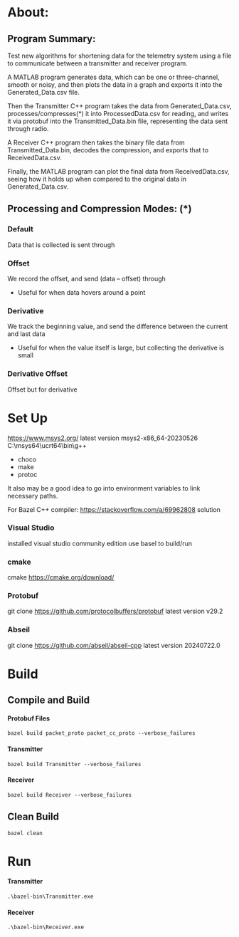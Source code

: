 # About:
## Program Summary:
Test new algorithms for shortening data for the telemetry system using a file to communicate between a transmitter and receiver program.

A MATLAB program generates data, which can be one or three-channel, smooth or noisy, and then plots the data in a graph and exports it into the Generated_Data.csv file.

Then the Transmitter C++ program takes the data from Generated_Data.csv, processes/compresses(*) it into ProcessedData.csv for reading, and writes it via protobuf into the Transmitted_Data.bin file, representing the data sent through radio.

A Receiver C++ program then takes the binary file data from Transmitted_Data.bin, decodes the compression, and exports that to ReceivedData.csv.

Finally, the MATLAB program can plot the final data from ReceivedData.csv, seeing how it holds up when compared to the original data in Generated_Data.csv.

## Processing and Compression Modes: (*)

### Default 

Data that is collected is sent through 

### Offset 

We record the offset, and send (data – offset) through 

- Useful for when data hovers around a point 

### Derivative 

We track the beginning value, and send the difference between the current and last data 

- Useful for when the value itself is large, but collecting the derivative is small 

### Derivative Offset 

Offset but for derivative 

# Set Up

https://www.msys2.org/
latest version msys2-x86_64-20230526
C:\msys64\ucrt64\bin\g++

- choco
- make
- protoc

It also may be a good idea to go into environment variables to link necessary paths.

For Bazel C++ compiler: https://stackoverflow.com/a/69962808 solution

### Visual Studio
installed visual studio community edition
use basel to build/run

### cmake
cmake
https://cmake.org/download/

### Protobuf
git clone https://github.com/protocolbuffers/protobuf
latest version v29.2

### Abseil
git clone https://github.com/abseil/abseil-cpp
latest version 20240722.0

# Build
## Compile and Build
#### Protobuf Files
```
bazel build packet_proto packet_cc_proto --verbose_failures
```
#### Transmitter
```
bazel build Transmitter --verbose_failures
```
#### Receiver
```
bazel build Receiver --verbose_failures
```

## Clean Build
```
bazel clean
```

# Run
#### Transmitter
```
.\bazel-bin\Transmitter.exe
```
#### Receiver
```
.\bazel-bin\Receiver.exe
```